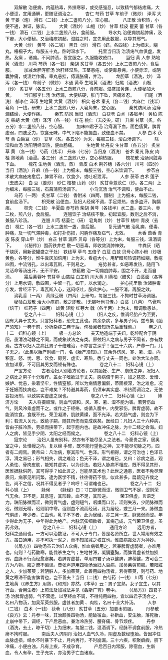 <!-- { "loadSidebar": true } -->
　　双解散 治便痈，内蕴热毒，外挟寒邪，或交感强忍，以致精气郁结疼痛，大小便涩，宜用通解，更随证调治之。
　　杏仁 芍药 甘草 车前子（微炒） 泽泻 大黄 干姜（炮） 滑石（二钱）上水二盏煎八分，空心服。
　　八正散 治积热，小便不通，淋证，脉实。
　　大黄（酒炒） 山栀（炒） 甘草 桂皮 瞿麦 蓄 甘草（各一钱） 滑石（二钱）上水二盏煎八分，食前服。
　　导水丸 治便痈初起肿痛，及下疳，大小便秘。又治梅疮初起，湿胜之时，宜先用此数服，以导其邪气。
　　大黄（炒） 黄芩（各二钱） 黑丑（炒） 滑石（虾。各四钱）上为细末，糊丸，梧桐子大。每服五十丸，卧时温水下。
　　托里当归汤 治溃疡气血俱虚，发热，及瘰 ，诸痈。不问肿渍，皆宜服之。久服能收疮口。
　　当归 黄 人参 熟地黄（酒洗） 川芎 芍药（各一钱） 柴胡 炙甘草（各五分）上水二盏煎八分，食后服。
　　加减龙胆泻肝汤 治肝经湿热，玉茎患疮，或便毒悬痈，小便赤涩，或阴囊肿痛，或溃烂作痛，睾丸悬挂，痔漏胀痛，并治。
　　龙胆草（酒洗，炒） 泽泻（各一钱） 车前子（微炒） 木通 黄芩 生地黄（酒洗）归尾（酒洗） 山栀（炒） 炙甘草（各五分）上水二盏煎八分，食前服。湿盛加黄连，大便秘加大黄。
　　当归郁李仁汤 治痔漏，大便结硬，肛门下坠，苦痛难忍。
　　归尾（酒洗） 郁李仁 泽泻 生地黄 大黄（酒炒） 枳实 苍术 秦艽（各二钱）大麻仁（钱半） 皂角（一钱，研末）上水二盏煎八分，入皂角末，空心服。
　　秦艽防风汤 治痔漏结燥，大便作痛。
　　秦艽 防风 当归（酒洗） 白茯苓 白术（各钱半） 黄柏 陈皮 柴胡 大黄（煨）泽泻（各一钱） 红花 桃仁（去皮尖，研） 升麻 甘草（炙。各五分）水二盏煎八分，空心服。
　　加味四君子汤 治痔漏下血，面色痿黄，脾胃虚弱，四肢乏力，饮食无味，中气下陷不能摄血，致便血不禁。
　　人参 白术 茯苓 黄 白扁豆（炒） 甘草（炙。各五分）为末，每服三钱，滚白汤调下。
　　除湿和血汤 治阳明经湿热，便血肠痛。
　　生地黄 牡丹皮 生甘草（各五分） 炙甘草 黄 （各一钱） 芍药（钱半） 升麻（七分）当归身（酒洗） 苍术 秦艽 陈皮 肉桂 熟地黄（酒浸。各三分）水二盏煎八分，空心稍热服。
　　槐花散 治肠风脏毒下血。
　　槐花 生地黄（酒洗，蒸） 青皮 白术 荆芥穗（各六分） 川芎（四分） 当归（酒洗）升麻（各一钱）上为细末，每服三钱，空心米饮调下。
　　参苓白术散大病疮疡愈后，脾胃不和，饮食少，或吐呕泄泻。
　　人参 茯苓 白术 莲子（去皮尖） 白 豆（姜炒） 砂仁 桔梗 山药（炒） 炙甘草薏苡仁（炒。各二两）上为细末，每服三钱，石菖蒲煎汤调下。
　　小乌沉汤 治气不调和，便血不止。
　　乌药（一两） 炙甘草（二钱） 香附米（四两，醋制）上为细末，每服二钱，食前盐汤下。
　　枳壳散 治便血，及妇人经候不调，手足烦热，夜多盗汗，胸膈痞。
　　枳壳（二钱） 半夏曲 赤芍药 柴胡 黄芩（各钱半）水二盏，姜三片、枣二枚，煎八分，食后服。
　　连翘饮子 治结核不散，初起宜服，数剂之后不消，兼服八珍汤。
　　连翘 川芎 栝蒌仁（研） 皂角刺（炒） 甘草节 橘叶 青皮（去白） 桃仁（各一钱）上水二盏煎一盏，食后服。
　　复元通气散 治乳痈、便毒、肿痛，及一切气滞肿毒，如打扑伤损，闪肭作痛及疝气，尤效。
　　木香 茴香 青皮 陈皮 穿山甲（炒） 白芷 甘草 漏芦 贝母（各等分）上为末，每服三钱，温酒调下。
　　（《秘传》）围药铁井栏 敷一切恶毒，即收敛消肿神效。
　　牛粪灰（晒干烧灰，用新瓷罐盛之干处） 铁线草 草乌 五倍子 白芨 白敛 贝母心陈小粉（炒极黄色，各等分，惟牛粪灰加倍用）上为末，看疽大小，用酽醋煎热调药如糊，敷疮四围，中流钱孔，以出毒瓦斯，干则易之。
　　疮势甚者，如恶寒发热，随用飞龙活命等汤出汗，无不平安。
　　铁箍散 治一切痈疽肿毒，围之不开，走而自消。
　　霜后芙蓉叶 苍耳草 山慈姑 白芷梢 川大黄 川黄柏（醋炙） 白芨面（各等分）上用水调，敷四围，中留一孔，如干，以水润之。
　　护心托里散 治诸肿毒疔发，曾经汗下，毒瓦斯入心，迷闷呕吐，服此护心。一服不消，再服之效。
　　滴乳香（一两） 真绿豆粉（四两）上研匀，每服三钱，不拘时甘草汤调服。
　　秘验白芨散 治大小疮疽，敷之即散。（无锡叶尚书传。）白芨（八两） 乌骨鸡（焙干） 红药子（四两） 雄黄 轻粉 红芽大 戟（各半两）上为末，醋调敷患处。
　　
　　卷之八十二
　　妇科心镜（上）
　　（妇人之疾，惟调经胎产为至要，固有大异于丈夫。只言妇科者，恐先工此也。其余杂病，多与男子同。兹专集《胎产须知》一卷于前，分析杂症二卷于后，俾检阅者知所先后重轻焉。）
　　卷之八十二　妇科心镜（上）
　　极一方总论
　　夫天地造端于夫妇，乾坤配合于阴阳，虽清浊动静之不同，而成象效法之有类。原兹妇人之病与男子不同者，亦有数焉。古方以妇人之病比男子十倍难治，不亦言之深乎！但三十六病，产蓐一门，儿子无之。（此集以胎产别编一门，名《胎产须知》。）其余外伤风、寒、暑、湿，内积喜、怒、忧、思、饮食、房劳、虚实、寒热，悉与丈夫一同也，处治大法亦同。宜加详察，不可因其男女而顿有殊也。
　　
　　卷之八十二　妇科心镜（上）
　　产宝方论
　　古者治妇人别着方论者，以其胎妊、生产、崩伤之异，况妇人之病比之男子十分难疗。盖女子嗜欲过于丈夫，感病倍于男子，加之慈恋、爱憎、嫉妒、忧恚，染着坚牢，性情窒郁，所以为病情思偏僻，蒂固根深，治之难愈。况于妊娠而挟病也，岂不难矣？不特避其毒药，仍须审其实虚、冷热而调治之，无使妄投汤剂，以致实实虚虚之误也。
　　
　　卷之八十二　妇科心镜（上）
　　博济方论
　　夫人将摄顺理，则血气调和，风、寒、暑、湿不能为害。若劳伤血气，则风冷乘虚而干之。或作之于经络，或循入腹中，内受邪伤，脾胃虚弱，故不能消饮食。食既不充，荣卫凝滞，肌肤黄燥，面不光泽。若大肠气虚，则变为下利；若流入关元，致绝子嗣，随其所伤而变成疾矣。医经曰：凡妇人三十六种病，皆由子脏冷热，劳损而挟带下，起于胞内也。是故冲任之脉，为十二经之会海。妇人之病，皆见手少阴、太阳之经而候之。
　　
　　卷之八十二　妇科心镜（上）
　　寇宗论
　　治妇人虽有别科，然亦有不能尽圣人之法者。今豪贵之家，居奥室之中，处惟幔之内，复以绵 手臂，既不能行望色之神，又不能尽切脉之巧，四者有二阙焉。黄帝曰：凡治病，察其形气、色泽。形气相得，谓之可治也；色泽已浮，滑之易已；形气相失，谓之难治；色夭不泽，谓之难已。又曰：诊病之道，观人勇怯、骨肉皮肤，能知其虚实，以为诊法。若妇人脉病不相应，既不得见其形，医惟据脉供药，其可得乎？如此言之，岂能尽其术也？此世之通患，医者不免尽理质问，病家见所问繁，逮为医学不精，往往得药不信，似此甚多。扁鹊见齐侯之色，尚不之信，况其不得见者乎？呜呼！可谓难也已。
　　
　　卷之八十二　妇科心镜（上）
　　脉候
　　《脉经》曰：寸口脉微而涩，微则卫气不足，涩则荣气无余。卫不足，其息短，其形躁。血不足，其形逆。
　　荣卫俱虚，言语乏力。趺阳脉微而涩，微则胃气虚，虚则短气，咽燥而口苦。涩则失液，少阴脉微而迟，微则无精，迟则阴中寒。涩则血不流而经闭，此为居经，或三月一来。脉微血气俱虚，年少者，亡血也。乳子不下者，此为居经，亦三月一来，脉微弱而涩。年少得此为无子，中年得此为绝产。六脉沉弦细数者，其病己成，元气荣卫俱虚，虽药弗效。
　　
　　卷之八十二　妇科心镜（上）
　　通用方论
　　远用方者，妇科之通用也。一方可以治数证，不可入于专门，皆是名贤所立，世人常用有效之方。虽曰通用，亦不可执一泥之，而不知加减之权宜也。惟应病裁处方为神妙。
　　（《局方》）四物汤虽云治妇人众病，惟血病者用之，若兼脾胃虚弱者，亦难用也。何则？芍药酸寒，能伐杀生之气；生地甘滞，凝膈壅胸，而脾胃虚者益加损弱，血脉不行而经愈塞矣。若脾胃虚甚，单用四君子汤以健脾，脾稍健，方可合二方为八物，服之庶不偏误。昔张声道用四物汤治妇人百病，加吴茱萸煎服。若阳脏之人，少加茱萸；若阴脏人，多加茱萸，此善用四物汤者。若得茱萸，则芍药、地黄之寒滞不能害脾胃也，岂不善夫？当归（二钱） 白芍药（一钱） 川芎（七分） 生地黄（《养生方》用熟，《和剂》亦然，《本草》云：男子宜熟，女子宜生，以其行血，合用生者）上煎法及加减法并见《螽斯广育》卷中。
　　（《局方》）四君子汤 治脾胃虚弱，气不营运，以至经血不调，不得纯用四物，宜以四君子汤合之，名曰八物汤，加吴茱萸煎服。虚甚者加黄 、肉桂，名曰十全大补汤。
　　人参（二钱） 白术（一钱） 茯苓（八分） 炙甘草（五分）加姜枣煎服。
　　丹参散《良方》云：丹参一味，其治颇类四物汤，能破宿血，补新血，安生胎，落死胎，止崩中带下，调经，下产后恶血。兼治冷热劳、腰脊痛、骨节烦疼。
　　丹参（酒洗，去土，晾干切）上为细末，每服二钱，温酒调下。经脉不调食前服，冷热痨不拘时服。
　　南岳夫人济阴丹 治妇人血气久冷，阴虚及数经堕胎。皆因冲任血脉虚损，经水不时暴下不止，月内再行，不时崩漏。三十六疾，积聚癖瘕，脐下冷痛，小便白浊。凡有上疾，不成孕育。
　　产后百日内常服，除宿血，生新血，令人有孕，生子充实，亦治男子亡血诸疾。
